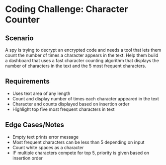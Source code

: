 # Coding Challenge: Character Counter

## Scenario

A spy is trying to decrypt an encrypted code and
needs a tool that lets them count the number of times a
character appears in the text. Help them build a dashboard
that uses a fast character counting algorithm that displays
the number of characters in the text and the 5 most
frequent characters.

## Requirements

- Uses text area of any length
- Count and display number of times each character appeared in the text
- Character and counts displayed based on insertion order
- Highlight top five most frequent characters in text

## Edge Cases/Notes

- Empty text prints error message
- Most frequent characters can be less than 5 depending on input
- Count white spaces as a character
- IF multiple characters compete for top 5, priority is given based on insertion order
